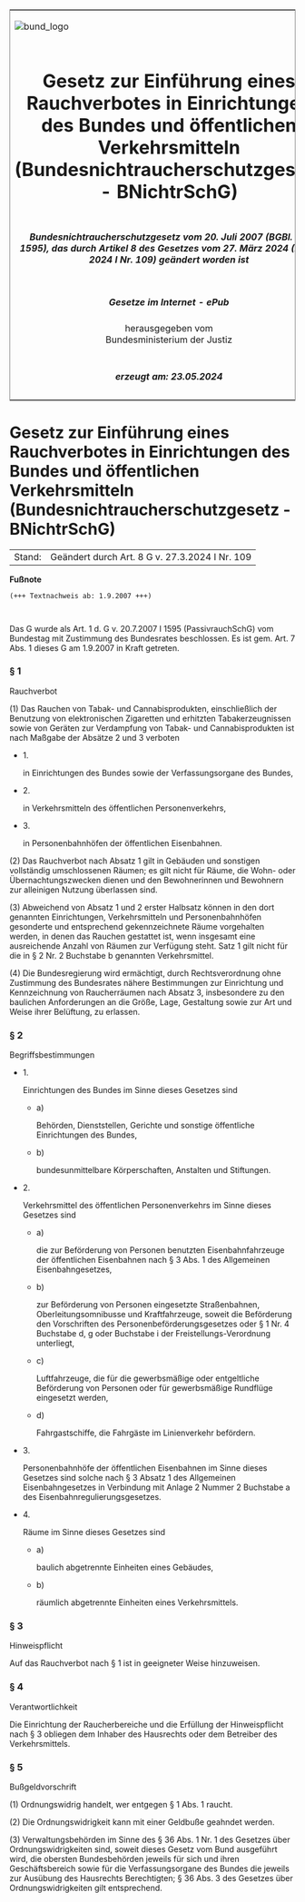<span id="DECKBLATT.html"></span>

<table border="0" frame="border" width="100%">

<tr valign="top">

<td align="left">

![bund\_logo](BfJ_2021_Web_de_de.gif)

</td>

<td align="right">

 

</td>

</tr>

<tr align="center" valign="middle">

<td colspan="2">

# Gesetz zur Einführung eines Rauchverbotes in Einrichtungen des Bundes und öffentlichen Verkehrsmitteln (Bundesnichtraucherschutzgesetz - BNichtrSchG)

</td>

</tr>

<tr align="center" valign="middle">

<td colspan="2">

##### Bundesnichtraucherschutzgesetz vom 20. Juli 2007 (BGBl. I S. 1595), das durch Artikel 8 des Gesetzes vom 27. März 2024 (BGBl. 2024 I Nr. 109) geändert worden ist

</td>

</tr>

<tr align="center" valign="middle">

<td colspan="2">

  
  

##### Gesetze im Internet - ePub  
  
herausgegeben vom  
Bundesministerium der Justiz

</td>

</tr>

<tr align="center" valign="bottom">

<td colspan="2">

  
  

##### erzeugt am: 23.05.2024

</td>

</tr>

</table>

<span id="BJNR159510007.html"></span>

# Gesetz zur Einführung eines Rauchverbotes in Einrichtungen des Bundes und öffentlichen Verkehrsmitteln (Bundesnichtraucherschutzgesetz - BNichtrSchG)

<div>

<div class="jnhtml">

|        |                                                |
| ------ | ---------------------------------------------- |
| Stand: | Geändert durch Art. 8 G v. 27.3.2024 I Nr. 109 |

</div>

</div>

<div>

  
**Fußnote**

<div class="jnhtml">

<div>

<div class="jurAbsatz">

  

``` 
(+++ Textnachweis ab: 1.9.2007 +++)

 
```

Das G wurde als Art. 1 d. G v. 20.7.2007 I 1595 (PassivrauchSchG) vom
Bundestag mit Zustimmung des Bundesrates beschlossen. Es ist gem. Art. 7
Abs. 1 dieses G am 1.9.2007 in Kraft getreten.

</div>

</div>

</div>

</div>

<span id="BJNR159510007BJNE000101130.html"></span>

### § 1  
Rauchverbot

<div>

<div class="jnhtml">

<div>

<div class="jurAbsatz">

(1) Das Rauchen von Tabak- und Cannabisprodukten, einschließlich der
Benutzung von elektronischen Zigaretten und erhitzten Tabakerzeugnissen
sowie von Geräten zur Verdampfung von Tabak- und Cannabisprodukten ist
nach Maßgabe der Absätze 2 und 3 verboten

  - 1\.
    
    <div style="">
    
    in Einrichtungen des Bundes sowie der Verfassungsorgane des Bundes,
    
    </div>

  - 2\.
    
    <div style="">
    
    in Verkehrsmitteln des öffentlichen Personenverkehrs,
    
    </div>

  - 3\.
    
    <div style="">
    
    in Personenbahnhöfen der öffentlichen Eisenbahnen.
    
    </div>

</div>

<div class="jurAbsatz">

(2) Das Rauchverbot nach Absatz 1 gilt in Gebäuden und sonstigen
vollständig umschlossenen Räumen; es gilt nicht für Räume, die Wohn-
oder Übernachtungszwecken dienen und den Bewohnerinnen und Bewohnern zur
alleinigen Nutzung überlassen sind.

</div>

<div class="jurAbsatz">

(3) Abweichend von Absatz 1 und 2 erster Halbsatz können in den dort
genannten Einrichtungen, Verkehrsmitteln und Personenbahnhöfen
gesonderte und entsprechend gekennzeichnete Räume vorgehalten werden, in
denen das Rauchen gestattet ist, wenn insgesamt eine ausreichende Anzahl
von Räumen zur Verfügung steht. Satz 1 gilt nicht für die in § 2 Nr. 2
Buchstabe b genannten Verkehrsmittel.

</div>

<div class="jurAbsatz">

(4) Die Bundesregierung wird ermächtigt, durch Rechtsverordnung ohne
Zustimmung des Bundesrates nähere Bestimmungen zur Einrichtung und
Kennzeichnung von Raucherräumen nach Absatz 3, insbesondere zu den
baulichen Anforderungen an die Größe, Lage, Gestaltung sowie zur Art und
Weise ihrer Belüftung, zu erlassen.

</div>

</div>

</div>

</div>

<span id="BJNR159510007BJNE000202130.html"></span>

### § 2  
Begriffsbestimmungen

<div>

<div class="jnhtml">

<div>

<div class="jurAbsatz">

  - 1\.
    
    <div style="">
    
    Einrichtungen des Bundes im Sinne dieses Gesetzes sind
    
      - a)
        
        <div style="">
        
        Behörden, Dienststellen, Gerichte und sonstige öffentliche
        Einrichtungen des Bundes,
        
        </div>
    
      - b)
        
        <div style="">
        
        bundesunmittelbare Körperschaften, Anstalten und Stiftungen.
        
        </div>
    
    </div>

  - 2\.
    
    <div style="">
    
    Verkehrsmittel des öffentlichen Personenverkehrs im Sinne dieses
    Gesetzes sind
    
      - a)
        
        <div style="">
        
        die zur Beförderung von Personen benutzten Eisenbahnfahrzeuge
        der öffentlichen Eisenbahnen nach § 3 Abs. 1 des Allgemeinen
        Eisenbahngesetzes,
        
        </div>
    
      - b)
        
        <div style="">
        
        zur Beförderung von Personen eingesetzte Straßenbahnen,
        Oberleitungsomnibusse und Kraftfahrzeuge, soweit die Beförderung
        den Vorschriften des Personenbeförderungsgesetzes oder § 1 Nr. 4
        Buchstabe d, g oder Buchstabe i der Freistellungs-Verordnung
        unterliegt,
        
        </div>
    
      - c)
        
        <div style="">
        
        Luftfahrzeuge, die für die gewerbsmäßige oder entgeltliche
        Beförderung von Personen oder für gewerbsmäßige Rundflüge
        eingesetzt werden,
        
        </div>
    
      - d)
        
        <div style="">
        
        Fahrgastschiffe, die Fahrgäste im Linienverkehr befördern.
        
        </div>
    
    </div>

  - 3\.
    
    <div style="">
    
    Personenbahnhöfe der öffentlichen Eisenbahnen im Sinne dieses
    Gesetzes sind solche nach § 3 Absatz 1 des Allgemeinen
    Eisenbahngesetzes in Verbindung mit Anlage 2 Nummer 2 Buchstabe a
    des Eisenbahnregulierungsgesetzes.
    
    </div>

  - 4\.
    
    <div style="">
    
    Räume im Sinne dieses Gesetzes sind
    
      - a)
        
        <div style="">
        
        baulich abgetrennte Einheiten eines Gebäudes,
        
        </div>
    
      - b)
        
        <div style="">
        
        räumlich abgetrennte Einheiten eines Verkehrsmittels.
        
        </div>
    
    </div>

</div>

</div>

</div>

</div>

<span id="BJNR159510007BJNE000300000.html"></span>

### § 3  
Hinweispflicht

<div>

<div class="jnhtml">

<div>

<div class="jurAbsatz">

Auf das Rauchverbot nach § 1 ist in geeigneter Weise hinzuweisen.

</div>

</div>

</div>

</div>

<span id="BJNR159510007BJNE000400000.html"></span>

### § 4  
Verantwortlichkeit

<div>

<div class="jnhtml">

<div>

<div class="jurAbsatz">

Die Einrichtung der Raucherbereiche und die Erfüllung der Hinweispflicht
nach § 3 obliegen dem Inhaber des Hausrechts oder dem Betreiber des
Verkehrsmittels.

</div>

</div>

</div>

</div>

<span id="BJNR159510007BJNE000500000.html"></span>

### § 5  
Bußgeldvorschrift

<div>

<div class="jnhtml">

<div>

<div class="jurAbsatz">

(1) Ordnungswidrig handelt, wer entgegen § 1 Abs. 1 raucht.

</div>

<div class="jurAbsatz">

(2) Die Ordnungswidrigkeit kann mit einer Geldbuße geahndet werden.

</div>

<div class="jurAbsatz">

(3) Verwaltungsbehörden im Sinne des § 36 Abs. 1 Nr. 1 des Gesetzes über
Ordnungswidrigkeiten sind, soweit dieses Gesetz vom Bund ausgeführt
wird, die obersten Bundesbehörden jeweils für sich und ihren
Geschäftsbereich sowie für die Verfassungsorgane des Bundes die jeweils
zur Ausübung des Hausrechts Berechtigten; § 36 Abs. 3 des Gesetzes über
Ordnungswidrigkeiten gilt entsprechend.

</div>

</div>

</div>

</div>
